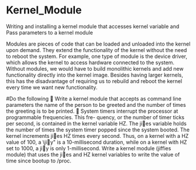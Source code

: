 # Kernel_Module
Writing and installing a kernel module that accesses kernel variable and Pass parameters to a kernel module 


Modules are pieces of code that can be loaded and unloaded into the kernel upon demand.
They extend the functionality of the kernel without the need to reboot the system. For
example, one type of module is the device driver, which allows the kernel to access
hardware connected to the system. Without modules, we would have to build monolithic
kernels and add new functionality directly into the kernel image. Besides having larger
kernels, this has the disadvantage of requiring us to rebuild and reboot the kernel every
time we want new functionality.

#Do the following
 Write a kernel module that accepts as command line parameters the name of the
person to be greeted and the number of times the greeting is to be printed.
 System timers interrupt the processor at programmable frequencies. This fre-
quency, or the number of timer ticks per second, is contained in the kernel variable
HZ. The jies variable holds the number of times the system timer popped since
the system booted. The kernel increments jies HZ times every second. Thus, on
a kernel with a HZ value of 100, a \jiy" is a 10-millisecond duration, while on
a kernel with HZ set to 1000, a jiy is only 1-millisecond. Write a kernel module
(jiffies module) that uses the jies and HZ kernel variables to write the value of
time since bootup to /proc.
